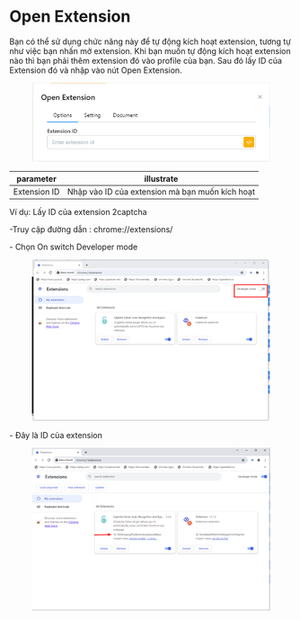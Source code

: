 # Open Extension

Bạn có thể sử dụng chức năng này để tự  động kích hoạt extension, tương tự như việc bạn nhấn mở extension. Khi bạn muốn tự động kích hoạt extension nào thì bạn phải thêm extension đó vào profile của bạn. Sau đó lấy ID của Extension đó và nhập vào nút Open Extension.

<figure><img src="../../../../.gitbook/assets/image (104) (1).png" alt=""><figcaption></figcaption></figure>



| parameter    | illustrate                                       |
| ------------ | ------------------------------------------------ |
| Extension ID | Nhập  vào ID của extension mà bạn muốn kích hoạt |

&#x20;

Ví dụ: Lấy ID của extension 2captcha

-Truy cập đường dẫn : chrome://extensions/

\- Chọn On switch Developer mode

<figure><img src="../../../../.gitbook/assets/image (105) (1).png" alt=""><figcaption></figcaption></figure>

&#x20;

\-        Đây là ID của extension

<figure><img src="../../../../.gitbook/assets/image (107) (1).png" alt=""><figcaption></figcaption></figure>
